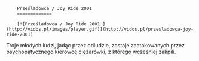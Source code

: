 
        Prześladowca / Joy Ride 2001 
        =============
        
        [![Prześladowca / Joy Ride 2001 ](http://vidos.pl/images/player.gif)](http://vidos.pl/przesladowca-joy-ride-2001)
        
        
 Troje młodych ludzi, jadąc przez odludzie, zostaje zaatakowanych przez psychopatycznego kierowcę ciężarówki, z którego wcześniej zakpili.
    